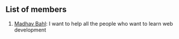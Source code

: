 ## List of members

1. [Madhav Bahl](https://github.com/MadhavBahlMD): I want to help all the people who want to learn web development

